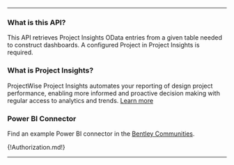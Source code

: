 ---

### What is this API?
This API retrieves Project Insights OData entries from a given table needed to construct dashboards.
A configured Project in Project Insights is required.

### What is Project Insights?
ProjectWise Project Insights automates your reporting of design project performance, enabling more informed and proactive decision making with regular access to analytics and trends. [Learn more](https://www.bentley.com/en/products/product-line/project-delivery-software/projectwise-project-insights)

### Power BI Connector
Find an example Power BI connector in the [Bentley Communities](https://communities.bentley.com/products/projectwise/content_management/w/wiki/41259/projectwise-project-insights).

{!Authorization.md!}

---